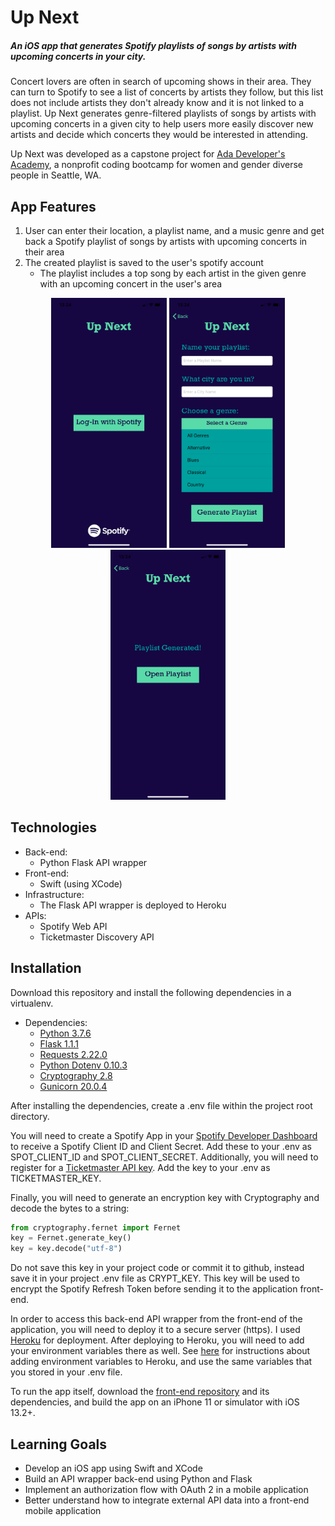 # Up Next
##### An iOS app that generates Spotify playlists of songs by artists with upcoming concerts in your city.

Concert lovers are often in search of upcoming shows in their area. They can turn to Spotify to see a list of concerts by artists they follow, but this list does not include artists they don't already know and it is not linked to a playlist. Up Next generates genre-filtered playlists of songs by artists with upcoming concerts in a given city to help users more easily discover new artists and decide which concerts they would be interested in attending.

Up Next was developed as a capstone project for [Ada Developer's Academy](https://adadevelopersacademy.org/), a nonprofit coding bootcamp for women and gender diverse people in Seattle, WA.

## App Features
1.  User can enter their location, a playlist name, and a music genre and get back a Spotify playlist of songs by artists with upcoming concerts in their area
2.  The created playlist is saved to the user's spotify account
    - The playlist includes a top song by each artist in the given genre with an upcoming concert in the user's area

<p align="center"> 
  <img height="400" src="https://github.com/michaela260/up-next-backend/blob/master/images/LogIn.png" alt="LogIn Screen">
  <img height="400" src="https://github.com/michaela260/up-next-backend/blob/master/images/Form.png" alt="Form Screen">
  <img height="400" src="https://github.com/michaela260/up-next-backend/blob/master/images/PlaylistGenerated.png" alt="Confirmation Screen">
</p>

## Technologies
- Back-end:
  - Python Flask API wrapper
- Front-end:
  - Swift (using XCode)
- Infrastructure:
  - The Flask API wrapper is deployed to Heroku
- APIs:
  - Spotify Web API
  - Ticketmaster Discovery API

## Installation
Download this repository and install the following dependencies in a virtualenv.
  - Dependencies:
    - [Python 3.7.6](https://www.python.org/)
    - [Flask 1.1.1](https://github.com/pallets/flask)
    - [Requests 2.22.0](https://requests.readthedocs.io/en/master/)
    - [Python Dotenv 0.10.3](https://pypi.org/project/python-dotenv/)
    - [Cryptography 2.8](https://cryptography.io/en/latest/)
    - [Gunicorn 20.0.4](https://gunicorn.org/)

After installing the dependencies, create a .env file within the project root directory.

You will need to create a Spotify App in your [Spotify Developer Dashboard](https://developer.spotify.com/dashboard/login) to receive a Spotify Client ID and Client Secret. Add these to your .env as SPOT_CLIENT_ID and SPOT_CLIENT_SECRET. Additionally, you will need to register for a [Ticketmaster API key](https://developer-acct.ticketmaster.com/user/register). Add the key to your .env as TICKETMASTER_KEY.

Finally, you will need to generate an encryption key with Cryptography and decode the bytes to a string:
```python
from cryptography.fernet import Fernet
key = Fernet.generate_key()
key = key.decode("utf-8")
```
Do not save this key in your project code or commit it to github, instead save it in your project .env file as CRYPT_KEY. This key will be used to encrypt the Spotify Refresh Token before sending it to the application front-end.

In order to access this back-end API wrapper from the front-end of the application, you will need to deploy it to a secure server (https). I used [Heroku](https://devcenter.heroku.com/articles/getting-started-with-python) for deployment. After deploying to Heroku, you will need to add your environment variables there as well. See [here](https://devcenter.heroku.com/articles/config-vars) for instructions about adding environment variables to Heroku, and use the same variables that you stored in your .env file.

To run the app itself, download the [front-end repository](https://github.com/michaela260/up-next-frontend) and its dependencies, and build the app on an iPhone 11 or simulator with iOS 13.2+.

## Learning Goals
- Develop an iOS app using Swift and XCode
- Build an API wrapper back-end using Python and Flask
- Implement an authorization flow with OAuth 2 in a mobile application
- Better understand how to integrate external API data into a front-end mobile application
